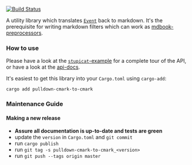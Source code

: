 [![Build Status](https://travis-ci.org/Byron/termbook.svg?branch=master)](https://travis-ci.org/Byron/termbook)

A utility library which translates [`Event`][pdcm-event] back to markdown.
It's the prerequisite for writing markdown filters which can work as
[mdbook-preprocessors][mdbook-prep].

[pdcm-event]: https://docs.rs/pulldown-cmark/0.1.0/pulldown_cmark/enum.Event.html
[mdbook-prep]: https://rust-lang-nursery.github.io/mdBook/for_developers/preprocessors.html

### How to use

Please have a look at the [`stupicat`-example][sc-example] for a complete tour
of the API, or have a look at the [api-docs][api].

It's easiest to get this library into your `Cargo.toml` using `cargo-add`:
```
cargo add pulldown-cmark-to-cmark
```

[sc-example]: https://github.com/Byron/termbook/blob/8af7230ec7b9d5e72f43214dfa7540f90a2e6da9/lib/pulldown-cmark-to-cmark/examples/stupicat.rs#L21
[api]: https://docs.rs/crate/pulldown-cmark-to-cmark

### Maintenance Guide

#### Making a new release

 * **Assure all documentation is up-to-date and tests are green**
 * update the `version` in `Cargo.toml` and `git commit`
 * run `cargo publish`
 * run `git tag -s pulldown-cmark-to-cmark_<version>`
 * run `git push --tags origin master`

